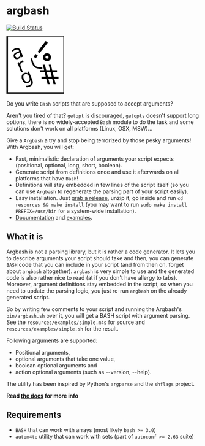 # argbash

[![Build Status](https://travis-ci.org/matejak/argbash.svg)](https://travis-ci.org/matejak/argbash)

![argbash logo](resources/logo/argbash.png)

Do you write `Bash` scripts that are supposed to accept arguments?

Aren't you tired of that? `getopt` is discouraged, `getopts` doesn't support long options, there is no widely-accepted `Bash` module to do the task and some solutions don't work on all platforms (Linux, OSX, MSW)...

Give a `Argbash` a try and stop being terrorized by those pesky arguments! With Argbash, you will get:

* Fast, minimalistic declaration of arguments your script expects (positional, optional, long, short, boolean).
* Generate script from definitions once and use it afterwards on all platforms that have `Bash`!
* Definitions will stay embedded in few lines of the script itself (so you can use `Argbash` to regenerate the parsing part of your script easily).
* Easy installation. Just [grab a release](https://github.com/matejak/argbash/releases), unzip it, go inside and run `cd resources && make install` (you may want to run `sudo make install PREFIX=/usr/bin` for a system-wide installation).
* [Documentation](doc/index.rst) and [examples](resources/examples).

## What it is

Argbash is not a parsing library, but it is rather a code generator.
It lets you to describe arguments your script should take and then, you can generate `BASH` code that you can include in your script (and from then on, forget about `argbash` altogether).
`argbash` is very simple to use and the generated code is also rather nice to read (at if you don't have allergy to tabs).
Moreover, argument definitions stay embedded in the script, so when you need to update the parsing logic, you just re-run `argbash` on the already generated script.

So by writing few comments to your script and running the Argbash's `bin/argbash.sh` over it, you will get a BASH script with argument parsing.
See the `resources/examples/simple.m4s` for source and `resources/examples/simple.sh` for the result.

Following arguments are supported:

- Positional arguments,
- optional arguments that take one value,
- boolean optional arguments and
- action optional arguments (such as --version, --help).

The utility has been inspired by Python's `argparse` and the `shflags` project.

**Read [the docs](doc/index.rst) for more info**

## Requirements

 - `BASH` that can work with arrays (most likely `bash >= 3.0`)
 - `autom4te` utility that can work with sets (part of `autoconf >= 2.63` suite)
